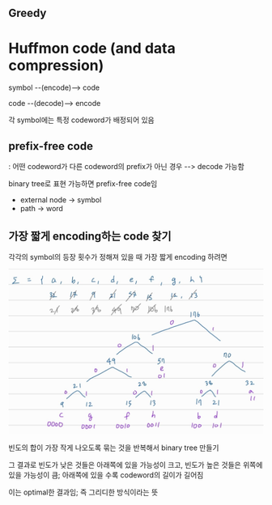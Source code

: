 ## Greedy

# Huffmon code (and data compression)

symbol --(encode)--> code

code --(decode)--> encode

각 symbol에는 특정 codeword가 배정되어 있음

## prefix-free code

: 어떤 codeword가 다른 codeword의 prefix가 아닌 경우 --> decode 가능함

binary tree로 표현 가능하면 prefix-free code임

- external node -> symbol
- path -> word



## 가장 짧게 encoding하는 code 찾기

각각의 symbol의 등장 횟수가 정해져 있을 때 가장 짧게 encoding 하려면

![image-20230426151736293](image/image-20230426151736293.png)

빈도의 합이 가장 작게 나오도록 묶는 것을 반복해서 binary tree 만들기

그 결과로 빈도가 낮은 것들은 아래쪽에 있을 가능성이 크고, 빈도가 높은 것들은 위쪽에 있을 가능성이 큼; 아래쪽에 있을 수록 codeword의 길이가 길어짐

이는 optimal한 결과임; 즉 그리디한 방식이라는 뜻